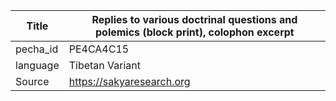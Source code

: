 |Title | Replies to various doctrinal questions and polemics (block print), colophon excerpt 
| --- | --- 
|pecha_id | PE4CA4C15
|language | Tibetan Variant
|Source | https://sakyaresearch.org